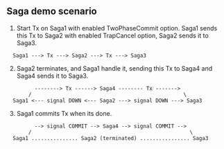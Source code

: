 ## Saga demo scenario ##

1. Start Tx on Saga1 with enabled TwoPhaseCommit option. Saga1 sends this Tx to Saga2 with enabled TrapCancel option, Saga2 sends it to Saga3.

```
  Saga1 ---> Tx ---> Saga2 ---> Tx ---> Saga3
```

2. Saga2 terminates, and Saga1 handle it, sending this Tx to Saga4 and Saga4 sends it to Saga3.

```
         --------> Tx ------> Saga4 -------- Tx ------->
       /                                                 \
  Saga1 <--- signal DOWN <--- Saga2 ---> signal DOWN ---> Saga3

```

3. Saga1 commits Tx when its done.

```
         --> signal COMMIT --> Saga4 --> signal COMMIT -->
       /                                                   \
  Saga1 ............... Saga2 (terminated) ................ Saga3

```
